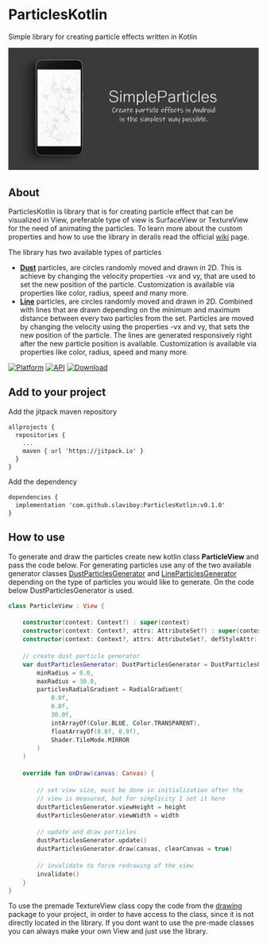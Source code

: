 # ParticlesKotlin
Simple library for creating particle effects written in Kotlin

![cookie monster](https://github.com/slaviboy/ParticlesKotlin/blob/master/screens/home.png)

## About
ParticlesKotlin is library that is for creating particle effect that can be visualized in View, preferable type of view is SurfaceView or TextureView for the need of animating the particles. To learn more about the custom properties and how to use the library in derails read the official [wiki](https://github.com/slaviboy/ParticlesKotlin/wiki) page.
 
The library has two available types of particles
* **[Dust](https://github.com/slaviboy/ParticlesKotlin/wiki#dust-particles)** particles, are circles randomly moved and drawn in 2D. This is achieve by changing the velocity properties -vx and vy, that are used to set the new position of the particle. Customization is available via properties like color, radius, speed and many more.
* **[Line](https://github.com/slaviboy/ParticlesKotlin/wiki#line-particles)** particles, are circles randomly moved and drawn in 2D. Combined with lines that are drawn depending on the minimum and maximum distance between every two particles from the set. Particles are moved by changing the velocity using the properties -vx and vy, that sets the new position of the particle. The lines are generated responsively right after the new particle position is available. Customization is available via properties like color, radius, speed and many more.

[![Platform](https://img.shields.io/badge/platform-android-green.svg)](http://developer.android.com/index.html)
[![API](https://img.shields.io/badge/API-21%2B-brightgreen.svg?style=flat)](https://android-arsenal.com/api?level=21)
[![Download](https://img.shields.io/badge/version-0.1.0-blue)](https://github.com/slaviboy/ParticlesKotlin/releases/tag/v0.1.0)
 

## Add to your project
Add the jitpack maven repository
```
allprojects {
  repositories {
    ...
    maven { url 'https://jitpack.io' }
  }
}
``` 
Add the dependency
```
dependencies {
  implementation 'com.github.slaviboy:ParticlesKotlin:v0.1.0'
}
```

## How to use
To generate and draw the particles create new kotlin class **ParticleView** and pass the code below. For generating particles use any of the two available generator classes [DustParticlesGenerator](https://github.com/slaviboy/ParticlesKotlin/blob/master/particles/src/main/java/com/slaviboy/particles/dust/DustParticlesGenerator.kt) and [LineParticlesGenerator](https://github.com/slaviboy/ParticlesKotlin/blob/master/particles/src/main/java/com/slaviboy/particles/line/LineParticlesGenerator.kt) depending on the type of particles you would like to generate. On the code below DustParticlesGenerator is used.

```Kotlin
class ParticleView : View {

    constructor(context: Context?) : super(context)
    constructor(context: Context?, attrs: AttributeSet?) : super(context, attrs)
    constructor(context: Context?, attrs: AttributeSet?, defStyleAttr: Int) : super(context, attrs, defStyleAttr)

    // create dust particle generator
    var dustParticlesGenerator: DustParticlesGenerator = DustParticlesGenerator( 
        minRadius = 0.0,
        maxRadius = 30.0,
        particlesRadialGradient = RadialGradient(
            0.0f,
            0.0f,
            30.0f,
            intArrayOf(Color.BLUE, Color.TRANSPARENT),
            floatArrayOf(0.0f, 0.9f),
            Shader.TileMode.MIRROR
        )
    )

    override fun onDraw(canvas: Canvas) {

        // set view size, must be done in initialization after the
        // view is measured, but for simplicity I set it here
        dustParticlesGenerator.viewHeight = height
        dustParticlesGenerator.viewWidth = width
 
        // update and draw particles
        dustParticlesGenerator.update()
        dustParticlesGenerator.draw(canvas, clearCanvas = true)

        // invalidate to force redrawing of the view
        invalidate()
    }
}
```

To use the premade TextureView class copy the code from the [drawing](https://github.com/slaviboy/ParticlesKotlin/tree/master/app/src/main/java/com/slaviboy/simpleparticlesexample/drawing) package to your project, in order to have access to the  class, since it is not directly located in the library. If you dont want to use the pre-made classes you can always make your own View and just use the library.  
